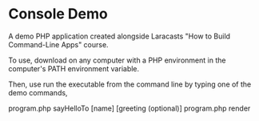 # Console Demo
A demo PHP application created alongside Laracasts "How to Build Command-Line Apps" course.

To use, download on any computer with a PHP environment in the computer's PATH environment variable.

Then, use run the executable from the command line by typing one of the demo commands,

program.php sayHelloTo [name] [greeting (optional)]
program.php render
